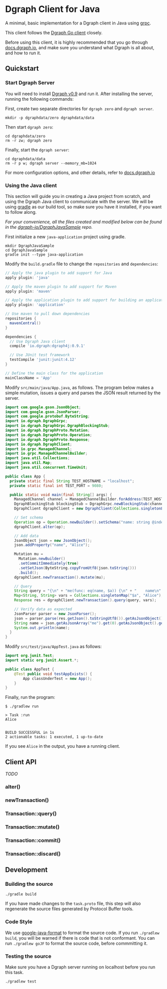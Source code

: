 # Dgraph Client for Java

A minimal, basic implementation for a Dgraph client in Java using [grpc].

[grpc]: https://grpc.io/

This client follows the [Dgraph Go client][goclient] closely.

[goclient]: https://github.com/dgraph-io/dgraph/tree/master/client

Before using this client, it is highly recommended that you go through [docs.dgraph.io],
and make sure you understand what Dgraph is all about, and how to run it.

[docs.dgraph.io]:https://docs.dgraph.io

## Quickstart

### Start Dgraph Server
You will need to install [Dgraph v0.9][releases] and run it. After installing
the server, running the following commands:

[releases]: https://github.com/dgraph-io/dgraph/releases

First, create two separate directories for `dgraph zero` and `dgraph server`.

```
mkdir -p dgraphdata/zero dgraphdata/data
```

Then start `dgraph zero`:

```
cd dgraphdata/zero
rm -r zw; dgraph zero
```

Finally, start the `dgraph server`:

```
cd dgraphdata/data
rm -r p w; dgraph server --memory_mb=1024
```

For more configuration options, and other details, refer to [docs.dgraph.io]

### Using the Java client
This section will guide you in creating a Java project from scratch, and using the Dgraph Java
client to communicate with the  server. We will be using [gradle] as our build tool, so make
sure you have it installed, if you want to follow along.

[dgraph-io/DgraphJavaSample]:https://github.com/dgraph-io/DgraphJavaSample
[gradle]: https://gradle.org/

_For your convenience, all the files created and modified below can be found in the
[dgraph-io/DgraphJavaSample] repo._

First initialize a new `java-application` project using gradle.

```
mkdir DgraphJavaSample
cd DgraphJavaSample
gradle init --type java-application
```

Modify the `build.gradle` file to change the `repositories` and `dependencies`:

```groovy
// Apply the java plugin to add support for Java
apply plugin: 'java'

// Apply the maven plugin to add support for Maven
apply plugin: 'maven'

// Apply the application plugin to add support for building an application
apply plugin: 'application'

// Use maven to pull down dependencies
repositories {
  mavenCentral()
}

dependencies {
  // Use Dgraph Java client
  compile 'io.dgraph:dgraph4j:0.9.1'

  // Use JUnit test framework
  testCompile 'junit:junit:4.12'
}

// Define the main class for the application
mainClassName = 'App'
```

Modify `src/main/java/App.java`, as follows. The program below makes a simple mutation, issues a query and
parses the JSON result returned by the server.

```java
import com.google.gson.JsonObject;
import com.google.gson.JsonParser;
import com.google.protobuf.ByteString;
import io.dgraph.DgraphGrpc;
import io.dgraph.DgraphGrpc.DgraphBlockingStub;
import io.dgraph.DgraphProto.Mutation;
import io.dgraph.DgraphProto.Operation;
import io.dgraph.DgraphProto.Response;
import io.dgraph.DgraphClient;
import io.grpc.ManagedChannel;
import io.grpc.ManagedChannelBuilder;
import java.util.Collections;
import java.util.Map;
import java.util.concurrent.TimeUnit;

public class App {
  private static final String TEST_HOSTNAME = "localhost";
  private static final int TEST_PORT = 9080;

  public static void main(final String[] args) {
    ManagedChannel channel = ManagedChannelBuilder.forAddress(TEST_HOSTNAME, TEST_PORT).usePlaintext(true).build();
    DgraphBlockingStub blockingStub = DgraphGrpc.newBlockingStub(channel);
    DgraphClient dgraphClient = new DgraphClient(Collections.singletonList(blockingStub));

    // Set schema
    Operation op = Operation.newBuilder().setSchema("name: string @index(exact) .").build();
    dgraphClient.alter(op);

    // Add data
    JsonObject json = new JsonObject();
    json.addProperty("name", "Alice");

    Mutation mu =
      Mutation.newBuilder()
      .setCommitImmediately(true)
      .setSetJson(ByteString.copyFromUtf8(json.toString()))
      .build();
    dgraphClient.newTransaction().mutate(mu);

    // Query
    String query = "{\n" + "me(func: eq(name, $a)) {\n" + "    name\n" + "  }\n" + "}";
    Map<String, String> vars = Collections.singletonMap("$a", "Alice");
    Response res = dgraphClient.newTransaction().query(query, vars);

    // Verify data as expected
    JsonParser parser = new JsonParser();
    json = parser.parse(res.getJson().toStringUtf8()).getAsJsonObject();
    String name = json.getAsJsonArray("me").get(0).getAsJsonObject().get("name").getAsString();
    System.out.println(name);
  }
}
```

Modify `src/test/java/AppTest.java` as follows:

```java
import org.junit.Test;
import static org.junit.Assert.*;

public class AppTest {
    @Test public void testAppExists() {
        App classUnderTest = new App();
    }
}
```

Finally, run the program:

```shell
$ ./gradlew run

> Task :run 
Alice


BUILD SUCCESSFUL in 1s
2 actionable tasks: 1 executed, 1 up-to-date

```

If you see `Alice` in the output, you have a running client.

## Client API
_TODO_
### alter()
### newTransaction()
### Transaction::query()
### Transaction::mutate()
### Transaction::commit()
### Transaction::discard()

## Development

### Building the source

```shell
./gradle build
```
If you have made changes to the `task.proto` file, this step will also regenerate the source files
generated by Protocol Buffer tools.

### Code Style
We use [google-java-format] to format the source code. If you run `./gradlew build`, you will be warned
if there is code that is not conformant. You can run `./gradlew goJF` to format the source code, before
commmitting it.

[google-java-format]:https://github.com/google/google-java-format

### Testing the source
Make sure you have a Dgraph server running on localhost before you run this task.

```shell
./gradlew test
```

